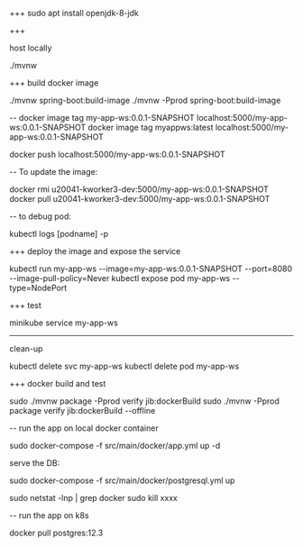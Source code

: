 +++
sudo apt install openjdk-8-jdk

+++

host locally

./mvnw

+++
build docker image

./mvnw spring-boot:build-image
./mvnw -Pprod spring-boot:build-image

--
docker image tag my-app-ws:0.0.1-SNAPSHOT localhost:5000/my-app-ws:0.0.1-SNAPSHOT
docker image tag myappws:latest localhost:5000/my-app-ws:0.0.1-SNAPSHOT

docker push localhost:5000/my-app-ws:0.0.1-SNAPSHOT

--
To update the image:

docker rmi u20041-kworker3-dev:5000/my-app-ws:0.0.1-SNAPSHOT
docker pull u20041-kworker3-dev:5000/my-app-ws:0.0.1-SNAPSHOT

--
to debug pod:

kubectl logs [podname] -p

+++
deploy the image and expose the service

kubectl run my-app-ws --image=my-app-ws:0.0.1-SNAPSHOT --port=8080 --image-pull-policy=Never
kubectl expose pod my-app-ws --type=NodePort

+++
test

minikube service my-app-ws

---

clean-up

kubectl delete svc my-app-ws
kubectl delete pod my-app-ws

+++
docker build and test

sudo ./mvnw package -Pprod verify jib:dockerBuild
sudo ./mvnw -Pprod package verify jib:dockerBuild --offline

--
run the app on local docker container

sudo docker-compose -f src/main/docker/app.yml up -d

serve the DB:

sudo docker-compose -f src/main/docker/postgresql.yml up

sudo netstat -lnp | grep docker
sudo kill xxxx

--
run the app on k8s

docker pull postgres:12.3
